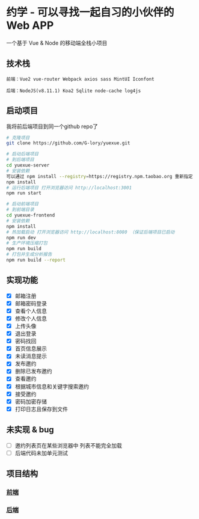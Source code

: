 # 约学 - 可以寻找一起自习的小伙伴的Web APP

一个基于 Vue & Node 的移动端全栈小项目

## 技术栈
```
前端：Vue2 vue-router Webpack axios sass MintUI Iconfont

后端：NodeJS(v8.11.1) Koa2 Sqlite node-cache log4js
```

## 启动项目

我将前后端项目到同一个github repo了

```bash
# 克隆项目
git clone https://github.com/G-lory/yuexue.git

# 启动后端项目
# 到后端项目
cd yuexue-server
# 安装依赖
可以通过 npm install --registry=https://registry.npm.taobao.org 重新指定 registry 来解决 npm 安装速度慢的问题
npm install
# 运行后端项目 打开浏览器访问 http://localhost:3001
npm run start

# 启动前端项目
# 到前端目录
cd yuexue-frontend
# 安装依赖
npm install
# 热加载启动 打开浏览器访问 http://localhost:8080 （保证后端项目已启动
npm run dev
# 生产环境压缩打包
npm run build
# 打包并生成分析报告
npm run build --report
```

## 实现功能
- [x] 邮箱注册
- [x] 邮箱密码登录
- [x] 查看个人信息
- [x] 修改个人信息
- [x] 上传头像
- [x] 退出登录
- [x] 密码找回
- [x] 首页信息展示
- [x] 未读消息提示
- [x] 发布邀约
- [x] 删除已发布邀约
- [x] 查看邀约
- [x] 根据城市信息和关键字搜索邀约
- [x] 接受邀约
- [x] 密码加密存储
- [x] 打印日志且保存到文件

## 未实现 & bug
- [ ] 邀约列表页在某些浏览器中 列表不能完全加载
- [ ] 后端代码未加单元测试

## 项目结构
### [前端](https://github.com/G-lory/yuexue/blob/master/yuexue-frontend/README.md)
### [后端](https://github.com/G-lory/yuexue/blob/master/yuexue-server/readme.md)
